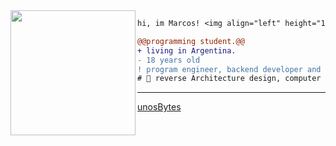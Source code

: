 <img align="left" height="200" src="https://media.giphy.com/media/ao9DUiTKH60XS/giphy.gif"/>

```diff
hi, im Marcos! <img align="left" height="100" src="https://i.redd.it/vzkhe4s8dlab1.gif"/>.

@@programming student.@@
+ living in Argentina.
- 18 years old
! program engineer, backend developer and shitposter
# 📖 reverse Architecture design, computer science
```
------
[unosBytes](https://github.com/unosBytes)
